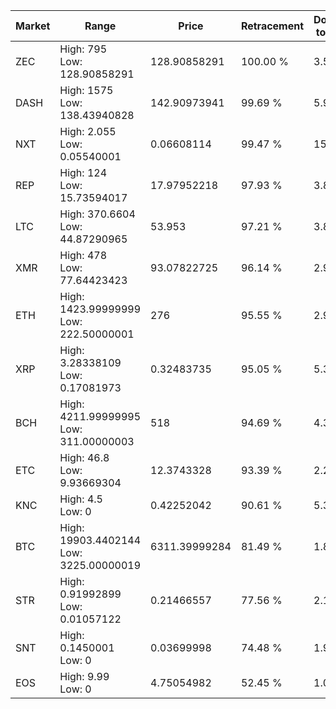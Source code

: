 | Market | Range | Price| Retracement | Doubles to 50% |
| --- | --- | --- | --- | --- |
| ZEC | High: 795<br />Low: 128.90858291 | 128.90858291 | 100.00 % | 3.58 |
| DASH | High: 1575<br />Low: 138.43940828 | 142.90973941 | 99.69 % | 5.99 |
| NXT | High: 2.055<br />Low: 0.05540001 | 0.06608114 | 99.47 % | 15.97 |
| REP | High: 124<br />Low: 15.73594017 | 17.97952218 | 97.93 % | 3.89 |
| LTC | High: 370.6604<br />Low: 44.87290965 | 53.953 | 97.21 % | 3.85 |
| XMR | High: 478<br />Low: 77.64423423 | 93.07822725 | 96.14 % | 2.98 |
| ETH | High: 1423.99999999<br />Low: 222.50000001 | 276 | 95.55 % | 2.98 |
| XRP | High: 3.28338109<br />Low: 0.17081973 | 0.32483735 | 95.05 % | 5.32 |
| BCH | High: 4211.99999995<br />Low: 311.00000003 | 518 | 94.69 % | 4.37 |
| ETC | High: 46.8<br />Low: 9.93669304 | 12.3743328 | 93.39 % | 2.29 |
| KNC | High: 4.5<br />Low: 0 | 0.42252042 | 90.61 % | 5.33 |
| BTC | High: 19903.4402144<br />Low: 3225.00000019 | 6311.39999284 | 81.49 % | 1.83 |
| STR | High: 0.91992899<br />Low: 0.01057122 | 0.21466557 | 77.56 % | 2.17 |
| SNT | High: 0.1450001<br />Low: 0 | 0.03699998 | 74.48 % | 1.96 |
| EOS | High: 9.99<br />Low: 0 | 4.75054982 | 52.45 % | 1.05 |
